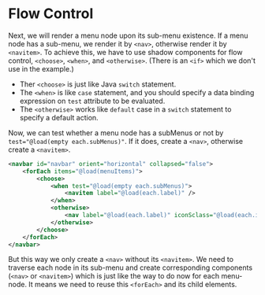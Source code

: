 # Flow Control
Next, we will render a menu node upon its sub-menu existence. If a menu node has a sub-menu, we render it by `<nav>`, otherwise render it by `<navitem>`. To achieve this, we have to use shadow components for flow control, `<choose>`, `<when>`, and `<otherwise>`. (There is an `<if>` which we don't use in the example.)
* Ther `<choose>` is just like Java `switch` statement.
* The `<when>` is like `case` statement, and you should specify a data binding expression on `test` attribute to be evaluated.
* The `<otherwise>` works like `default` case in a `switch` statement to specify a default action.

Now, we can test whether a menu node has a subMenus or not by `test="@load(empty each.subMenus)"`. If it does, create a `<nav>`, otherwise create a `<navitem>`.

```xml
<navbar id="navbar" orient="horizontal" collapsed="false">
    <forEach items="@load(menuItems)">
        <choose>
            <when test="@load(empty each.subMenus)">
                <navitem label="@load(each.label)" />
            </when>
            <otherwise>
                <nav label="@load(each.label)" iconSclass="@load(each.iconSclass)"/>
            </otherwise>
        </choose>
    </forEach>
</navbar>
```

But this way we only create a `<nav>` without its `<navitem>`. We need to traverse each node in its sub-menu and create corresponding components (`<nav>` or `<navitem>`) which is just like the way to do now for each menu-node. It means we need to reuse this `<forEach>` and its child elements.
